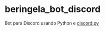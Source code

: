 # beringela_bot_discord
Bot para Discord usando Python e [discord.py](https://discordpy.readthedocs.io/en/stable/intro.html)
